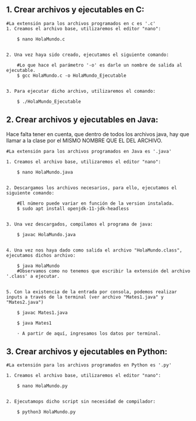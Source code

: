 ## 1. Crear archivos y ejecutables en C:
```Shell
#La extensión para los archivos programados en c es '.c'
1. Creamos el archivo base, utilizaremos el editor "nano":

    $ nano HolaMundo.c


2. Una vez haya sido creado, ejecutamos el siguiente comando:

    #Lo que hace el parámetro '-o' es darle un nombre de salida al ejecutable.
    $ gcc HolaMundo.c -o HolaMundo_Ejecutable


3. Para ejecutar dicho archivo, utilizaremos el comando:

    $ ./HolaMundo_Ejecutable
```


## 2. Crear archivos y ejecutables en Java:

Hace falta tener en cuenta, que dentro de todos los archivos java, hay que llamar a la clase por el MISMO NOMBRE QUE EL DEL ARCHIVO.

```Shell
#La extensión para los archivos programados en Java es '.java'

1. Creamos el archivo base, utilizaremos el editor "nano":

    $ nano HolaMundo.java


2. Descargamos los archivos necesarios, para ello, ejecutamos el siguiente comando:

    #El número puede variar en función de la version instalada.
    $ sudo apt install openjdk-11-jdk-headless


3. Una vez descargados, compilamos el programa de java:

    $ javac HolaMundo.java


4. Una vez nos haya dado como salida el archivo "HolaMundo.class", ejecutamos dichos archivo:

    $ java HolaMundo
    #Observamos como no tenemos que escribir la extensión del archivo '.class' a ejecutar.


5. Con la existencia de la entrada por consola, podemos realizar inputs a través de la terminal (ver archivo "Mates1.java" y "Mates2.java")

    $ javac Mates1.java

    $ java Mates1 

    · A partir de aquí, ingresamos los datos por terminal.
```


## 3. Crear archivos y ejecutables en Python:

```Shell
#La extensión para los archivos programados en Python es '.py'

1. Creamos el archivo base, utilizaremos el editor "nano":

    $ nano HolaMundo.py


2. Ejecutamops dicho script sin necesidad de compilador:

    $ python3 HolaMundo.py
```